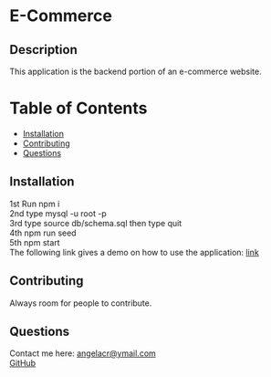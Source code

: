   # E-Commerce


  ## Description
  This application is the backend portion of an e-commerce website. 


  # Table of Contents
  * [Installation](#Installation)
  * [Contributing](#Contributing)
  * [Questions](#Questions)

  ## Installation
  1st Run npm i
  <br>
  2nd type mysql -u root -p
  <br>
  3rd type source db/schema.sql then type quit
  <br>
  4th npm run seed
  <br>
  5th npm start
  <br>
  The following link gives a demo on how to use the application: <a href="https://www.youtube.com/watch?v=ZMNC0jZoHfk&ab_channel=AngelaRubio" target="_blank">link</a>


  ## Contributing
  Always room for people to contribute.

  ## Questions
  Contact me here: angelacr@ymail.com
  <br>
  <a href="github.com/neptune92" target="_blank">GitHub</a>